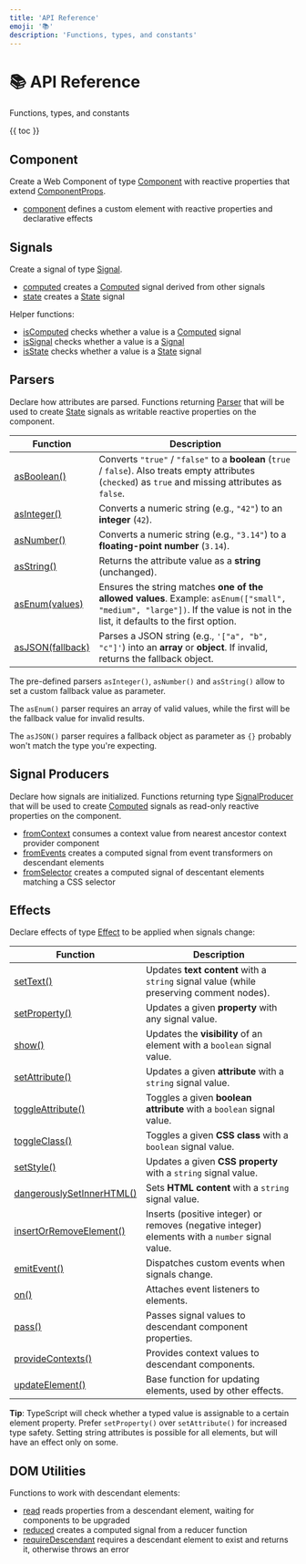 ```yaml
---
title: 'API Reference'
emoji: '📚'
description: 'Functions, types, and constants'
---
```


<section-hero>

# 📚 API Reference

<div>
  <p class="lead">Functions, types, and constants</p>
  {{ toc }}
</div>

</section-hero>

<section>

## Component

Create a Web Component of type [Component](api/type-aliases/Component.html) with reactive properties that extend [ComponentProps](api/type-aliases/ComponentProps.html).

- [component](api/functions/component.html) defines a custom element with reactive properties and declarative effects

</section>

<section>

## Signals

Create a signal of type [Signal](api/type-aliases/Signal.html).

- [computed](api/functions/computed.html) creates a [Computed](api/type-aliases/Computed.html) signal derived from other signals
- [state](api/functions/state.html) creates a [State](api/type-aliases/State.html) signal

Helper functions:

- [isComputed](api/functions/isComputed.html) checks whether a value is a [Computed](api/type-aliases/Computed.html) signal
- [isSignal](api/functions/isSignal.html) checks whether a value is a [Signal](api/type-aliases/Signal.html)
- [isState](api/functions/isState.html) checks whether a value is a [State](api/type-aliases/State.html) signal

</section>

<section>

## Parsers

Declare how attributes are parsed. Functions returning [Parser](api/type-aliases/AttributeParser.html) that will be used to create [State](api/type-aliases/State.html) signals as writable reactive properties on the component.

| Function                                      | Description                                                                                                                                                                  |
| --------------------------------------------- | ---------------------------------------------------------------------------------------------------------------------------------------------------------------------------- |
| [asBoolean()](api/functions/asBoolean.html)   | Converts `"true"` / `"false"` to a **boolean** (`true` / `false`). Also treats empty attributes (`checked`) as `true` and missing attributes as `false`.                     |
| [asInteger()](api/functions/asInteger.html)   | Converts a numeric string (e.g., `"42"`) to an **integer** (`42`).                                                                                                           |
| [asNumber()](api/functions/asNumber.html)     | Converts a numeric string (e.g., `"3.14"`) to a **floating-point number** (`3.14`).                                                                                          |
| [asString()](api/functions/asString.html)     | Returns the attribute value as a **string** (unchanged).                                                                                                                     |
| [asEnum(values)](api/functions/asEnum.html)   | Ensures the string matches **one of the allowed values**. Example: `asEnum(["small", "medium", "large"])`. If the value is not in the list, it defaults to the first option. |
| [asJSON(fallback)](api/functions/asJSON.html) | Parses a JSON string (e.g., `'["a", "b", "c"]'`) into an **array** or **object**. If invalid, returns the fallback object.                                                   |

The pre-defined parsers `asInteger()`, `asNumber()` and `asString()` allow to set a custom fallback value as parameter.

The `asEnum()` parser requires an array of valid values, while the first will be the fallback value for invalid results.

The `asJSON()` parser requires a fallback object as parameter as `{}` probably won't match the type you're expecting.

</section>

<section>

## Signal Producers

Declare how signals are initialized. Functions returning type [SignalProducer](api/type-aliases/SignalProducer.html) that will be used to create [Computed](api/type-aliases/Computed.html) signals as read-only reactive properties on the component.

- [fromContext](api/functions/fromContext.html) consumes a context value from nearest ancestor context provider component
- [fromEvents](api/functions/fromEvents.html) creates a computed signal from event transformers on descendant elements
- [fromSelector](api/functions/fromSelector.html) creates a computed signal of descentant elements matching a CSS selector

</section>

<section>

## Effects

Declare effects of type [Effect](api/type-aliases/Effect.html) to be applied when signals change:

| Function                                                                | Description                                                                                     |
| ----------------------------------------------------------------------- | ----------------------------------------------------------------------------------------------- |
| [setText()](api/functions/setText.html)                                 | Updates **text content** with a `string` signal value (while preserving comment nodes).         |
| [setProperty()](api/functions/setProperty.html)                         | Updates a given **property** with any signal value.                                             |
| [show()](api/functions/show.html)                                       | Updates the **visibility** of an element with a `boolean` signal value.                         |
| [setAttribute()](api/functions/setAttribute.html)                       | Updates a given **attribute** with a `string` signal value.                                     |
| [toggleAttribute()](api/functions/toggleAttribute.html)                 | Toggles a given **boolean attribute** with a `boolean` signal value.                            |
| [toggleClass()](api/functions/toggleClass.html)                         | Toggles a given **CSS class** with a `boolean` signal value.                                    |
| [setStyle()](api/functions/setStyle.html)                               | Updates a given **CSS property** with a `string` signal value.                                  |
| [dangerouslySetInnerHTML()](api/functions/dangerouslySetInnerHTML.html) | Sets **HTML content** with a `string` signal value.                                             |
| [insertOrRemoveElement()](api/functions/insertOrRemoveElement.html)     | Inserts (positive integer) or removes (negative integer) elements with a `number` signal value. |
| [emitEvent()](api/functions/emitEvent.html)                             | Dispatches custom events when signals change.                                                   |
| [on()](api/functions/on.html)                                           | Attaches event listeners to elements.                                                           |
| [pass()](api/functions/pass.html)                                       | Passes signal values to descendant component properties.                                        |
| [provideContexts()](api/functions/provideContexts.html)                 | Provides context values to descendant components.                                               |
| [updateElement()](api/functions/updateElement.html)                     | Base function for updating elements, used by other effects.                                     |

**Tip**: TypeScript will check whether a typed value is assignable to a certain element property. Prefer `setProperty()` over `setAttribute()` for increased type safety. Setting string attributes is possible for all elements, but will have an effect only on some.

</section>

<section>

## DOM Utilities

Functions to work with descendant elements:

- [read](api/functions/read.html) reads properties from a descendant element, waiting for components to be upgraded
- [reduced](api/functions/reduced.html) creates a computed signal from a reducer function
- [requireDescendant](api/functions/requireDescendant.html) requires a descendant element to exist and returns it, otherwise throws an error

</section>
